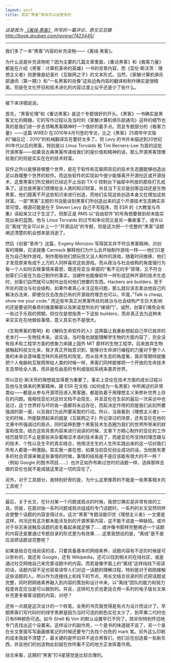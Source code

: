 ```yaml
---
layout: post
title: 其实“黑客”原本可以说更多的
---
```


*这是我为 [《离线·黑客》](http://book.douban.com/subject/26299481/) 所写的一篇评论，原文见豆瓣 http://book.douban.com/review/7423445/*

***

我们多了一本“黑客”内容的补充读物——《离线·黑客》。

为什么说是补充读物呢？因为主要的几篇文章里面，《重访黑客》和《极客力量》都是在介绍《黑客：计算机革命的英雄》一书的背景内容，而《亚伦·斯沃茨：理想主义者》则更像是纪录片《互联网之子》的文本形式。当然，《家酿计算机俱乐部通讯（第一期）》和“一名黑客的肖像”这些边角内容的翻译和制作确实是很精美。但是在文化怀旧和技术进化的内容过渡上似乎还是少了些什么。

***

接下来详细说说。

首先，“黑客伦理”和《重访黑客》是这个专题很好的开头。《黑客》一书确实是黑客文化的精髓，它的写作过程以及当时的《家酿计算机俱乐部通讯》这样的细节也真的是我们进一步去领略黑客精神时一个很好的着手点。而且专题部分的《极客力量》——这篇 WIRED 在2010年4月刊登的专访，比之《黑客》25周年中文版的“编后记：2010”的机械翻译实在要好太多了。但 Levy 的书并未描述到20世纪90年代以后的黑客，特别是以 Linus Torvalds 和 Tim Berners-Lee 为首的这批开源黑客——如果说古典黑客传递给我们的是价值和精神的话，那么开源黑客馈赠给我们的则是实实在在的技术财富。

软件之所以能够吞噬整个世界，是在于软件和互联网背后的技术生态圈能够创造出足以吞噬整个世界的软件。而这些软件的实现如今很少能够离开开源社区或开源技术，这里黑客们所交换的已经远不止当初 TX-0 控制台下抽屉中所放的那些打孔纸条了。这也是黑客们馈赠给全人类的知识财富，并且当下无论是创客运动还是生物黑客，他们既离不开这些知识来进行创造，而他们实现这些创造本身又在增加这些财富。一部“黑客”主题的书没能谈到黑客们所创造出来的这个开源技术生态确实非常可惜，根源可能是在于 Steven Levy 自己不写程序，而 ESR 的《大教堂与市集》读起来又过于生涩了。但那正是 RMS 以“自由软件”的号角想要做到却未能实现出来的蓝图，他与 Linus Torvalds 的过节和争论则又是另一番故事了。或许以后“离线”完全可以补上一个“开源运动”的专题，但是这次把一个完整的“黑客”话题阐述清楚的机会想来是消逝了。

然后《创客“革命”》这篇，Evgeny Morozov 写得其实并不符合黑客精神。对创客的理解，应该就像 Carmack 解释他们为什么会开始制作游戏一样——他们只是在为自己制作游戏，制作那些他们想玩但又没人制作的游戏，随着时间推移，他们才发现原来有成千上万的人同样喜欢这些游戏。而从政治与社会结构的角度强行为每一个人如何去做事情来着想，既违背亚当·斯密的“看不见的手”原理，又不符合创客们只是在为自己制作的事实。当硬件也能像软件一样形成这种开源的技术生态时，创客们自然就可以制作出任何他们想要的东西。Hackers are builders. 至于所处的政治与社会结构，如果作者真心关注这些问题，那么就应该去拿出他自己的解决办法来，即便仅仅去改良已有的开源政府理念也可以。毕竟，”Talk is cheap, show me your code.” 而近些年真正对黑客所处的政治与社会结构产生巨大影响的还是要说阿桑奇的维基解密以及斯诺登所处的“棱镜门”。诚然，创客们难免会有一些过于乐观的预期，但仅仅是想指责一下这些 builders，而非真正去为这种未来实实在在地做些事情，意义其实也不是很大。

《生物黑客的黎明》和《解码生命软件的人》这两篇让我重新想起自己早已放弃的老本行——生物技术来。说实话，当时我也就能理解学生物的方面内容了，完全没有技术和工程学方面的想象力来跟上国外 MIT 那样的生物工程学。后来放弃生物接触起科技文化来，我才真正开始意识到，能够对生命进行编程的力量对于整个人类的未来会意味着怎样的系统性的改变。而从技术生态的角度看，我非常期待就像把个人电脑和互联网带给人类的时候一样，黑客们同样能够把一个开放的生命技术生态带给全人类，而非是任由恶的专利或版权系统来愚弄世界。

所以亚伦·斯沃茨的理想就显得更为重要了。事实上亚伦在技术方面的成长过程以及他与生俱来的黑客精神，跟 ESR 在文档《如何成为一名黑客》中所阐述的非常类似——都是从参与开源项目进入黑客圈，都是执着于用理想主义来修补世界上存在的问题。我相信亚伦对这份文档不会陌生，并且亚伦在生前的最后一次采访中也说过，这个世界好与坏的各一面都将永远存在，而起决定作用的则是我们此刻所要强调的那一面，以及我们为此所要采取的行动。所以，当我看到《理想主义者》一文的时候，所能联想起来的就是《互联网之子》所记录过的场景，还有亚伦在他的文章中所强调过的观点，同时延伸到整个黑客技术生态圈为我们的世界所带来的财富和改变。结合这些背景内容来进行阅读的时候，文章下方精心制作的亚伦的工作经历就早已不止是那些夹杂着晦涩术语的技术条目了，而是亚伦所坚持的理念跟与的技术、个性以及生平的真实结合，他用活生生的人生所实践出来的这一切对我们所有人都是一种激励。其实我一直在想，如果当初亚伦创业成功的话，当他能有更多的社会资源来做这些事情的时候，事情的结局是不是应该能有很大的不一样？（例如 Google 的图书项目……）也许正如乔布斯过世时的话题一样，选择那样去做的亚伦也就不是成就这里这一切的亚伦了。

另外，对于工具部分，我特别好奇的是，为什么这里推荐的不能是一些黑客相关的工具呢？

***

最后，关于长文，在针对某一个问题或观点的时候，我想它确实是非常有效的工具。但是，在面对由一系列问题或观点组成的专门话题时，一系列的长文显然同样会使整个话题的内容变得过长。这次“黑客”专题没能印完《理想主义者》一文便是这样，何况还有这次都未能涉及到的开源黑客内容，这不能不说是一种缺陷。或许对于杂志来说触及话题的皮毛看起来就足够了……或许像书那样完整阐述一个话题的内容还是要通过专题目录的形式更为有效果……这里我想说的是，“离线”是不是应该把话题说完整呢？

如果是结合在线阅读的话，只要具备基本的网络素养，话题内容有不足的时候是可以弥补的，我还有 Google，还有 Wikipedia，还可以找到相关的在线社区，或是通过社交网络自己来完善话题中的内容。而若是像字面上的“离线”这样纯线下阅读的话，话题内容不足也容易误导人们对这一话题的理解过程，特别是对于刚刚接触这些话题的人。所以作为连接线上和线下的节点，用长文结合目录的形式把话题说完整，同时把网络素养融入到内容的策划和设计中来，以“离线”团队的能力和努力程度肯定应当是可以做到的。并且，这样的方式也更适合用一系列的电子版长文来补充更多极客话题的内容，对吧？

还有一点就是这次设计的一个败笔，全黑的书页我觉得是有点为设计而设计了。早期黑客们写代码时的绿字黑屏是因为当时可选的颜色实在太少了，到苹果二代时也只有6种颜色可选。如今 Shell 和 Vim 的默认设置早已不同了，除非你特别怀旧地专门去找出这个设置来。这样设计的副作用，一个是书的味道就不说了，另一个是在长文里面写写画画做笔记的时候还要专门去找个白色的 mark 笔。另外这么印刷的成本我就不清楚了，最关键的是怀旧并不适合黑客们，他们总在创造着一些新东西，并且他们的创造物此刻就在你所看不见的地方正发挥着作用。

综合来看，这期的“黑客”打4星感觉是比较合理的。
